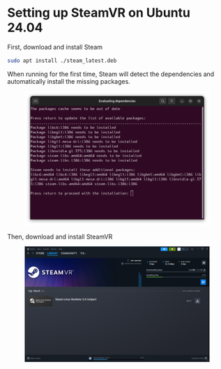 # Setting up SteamVR on Ubuntu 24.04



First, download and install Steam

```bash
sudo apt install ./steam_latest.deb
```



When running for the first time, Steam will detect the dependencies and automatically install the missing packages.

<figure><img src="../../.gitbook/assets/image (276).png" alt=""><figcaption></figcaption></figure>



Then, download and install SteamVR

<figure><img src="../../.gitbook/assets/image (277).png" alt=""><figcaption></figcaption></figure>













